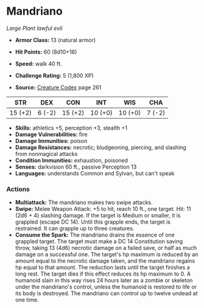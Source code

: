 # Mandriano

*Large* *Plant* *lawful evil*

- **Armor Class:** 13 (natural armor)
- **Hit Points:** 60 (8d10+16)
- **Speed:** walk 40 ft.

- **Challenge Rating:** 5 (1,800 XP)
- **Source:** [Creature Codex](https://koboldpress.com/kpstore/product/creature-codex-for-5th-edition-dnd) page 261

| STR | DEX | CON | INT | WIS | CHA |
| --- | --- | --- | --- | --- | --- |
| 15 (+2) | 6 (-2) | 15 (+2) | 10 (+0) | 10 (+0) | 7 (-2) |

- **Skills:** athletics +5, perception +3, stealth +1
- **Damage Vulnerabilities:** fire
- **Damage Immunities:** poison
- **Damage Resistances:** necrotic; bludgeoning, piercing, and slashing from nonmagical attacks
- **Condition Immunities:** exhaustion, poisoned
- **Senses:** darkvision 60 ft., passive Perception 13
- **Languages:** understands Common and Sylvan, but can't speak

### Actions

- **Multiattack:** The mandriano makes two swipe attacks.
- **Swipe:** Melee Weapon Attack: +5 to hit, reach 10 ft., one target. Hit: 11 (2d6 + 4) slashing damage. If the target is Medium or smaller, it is grappled (escape DC 14). Until this grapple ends, the target is restrained. It can grapple up to three creatures.
- **Consume the Spark:** The mandriano drains the essence of one grappled target. The target must make a DC 14 Constitution saving throw, taking 13 (4d6) necrotic damage on a failed save, or half as much damage on a successful one. The target's hp maximum is reduced by an amount equal to the necrotic damage taken, and the mandriano regains hp equal to that amount. The reduction lasts until the target finishes a long rest. The target dies if this effect reduces its hp maximum to 0. A humanoid slain in this way rises 24 hours later as a zombie or skeleton under the mandriano's control, unless the humanoid is restored to life or its body is destroyed. The mandriano can control up to twelve undead at one time.


